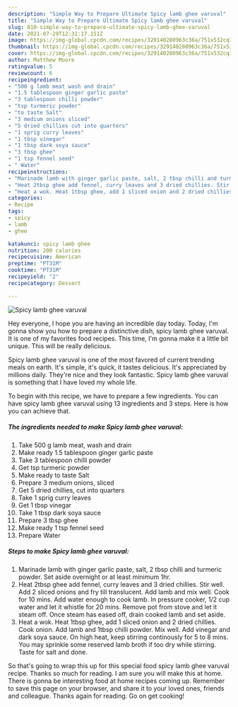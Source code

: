```yaml
---
description: "Simple Way to Prepare Ultimate Spicy lamb ghee varuval"
title: "Simple Way to Prepare Ultimate Spicy lamb ghee varuval"
slug: 810-simple-way-to-prepare-ultimate-spicy-lamb-ghee-varuval
date: 2021-07-29T12:31:17.151Z
image: https://img-global.cpcdn.com/recipes/329140280963c36a/751x532cq70/spicy-lamb-ghee-varuval-recipe-main-photo.jpg
thumbnail: https://img-global.cpcdn.com/recipes/329140280963c36a/751x532cq70/spicy-lamb-ghee-varuval-recipe-main-photo.jpg
cover: https://img-global.cpcdn.com/recipes/329140280963c36a/751x532cq70/spicy-lamb-ghee-varuval-recipe-main-photo.jpg
author: Matthew Moore
ratingvalue: 5
reviewcount: 6
recipeingredient:
- "500 g lamb meat wash and drain"
- "1.5 tablespoon ginger garlic paste"
- "3 tablespoon chilli powder"
- "tsp turmeric powder"
- "to taste Salt"
- "3 medium onions sliced"
- "5 dried chillies cut into quarters"
- "1 sprig curry leaves"
- "1 tbsp vinegar"
- "1 tbsp dark soya sauce"
- "3 tbsp ghee"
- "1 tsp fennel seed"
- " Water"
recipeinstructions:
- "Marinade lamb with ginger garlic paste, salt, 2 tbsp chilli and turmeric powder. Set aside overnight or at least minimum 1hr."
- "Heat 2tbsp ghee add fennel, curry leaves and 3 dried chillies. Stir well. Add 2 sliced onions and fry till translucent. Add lamb and mix well. Cook for 10 mins. Add water enough to cook lamb. In pressure cooker, 1/2 cup water and let it whistle for 20 mins. Remove pot from stove and let it steam off. Once steam has eased off, drain cooked lamb and set aside."
- "Heat a wok. Heat 1tbsp ghee, add 1 sliced onion and 2 dried chillies. Cook onion. Add lamb and 1tbsp chilli powder. Mix well. Add vinegar and dark soya sauce. On high heat, keep stirring continously for 5 to 8 mins. You may sprinkle some reserved lamb broth if too dry while stirring. Taste for salt and done."
categories:
- Recipe
tags:
- spicy
- lamb
- ghee

katakunci: spicy lamb ghee 
nutrition: 200 calories
recipecuisine: American
preptime: "PT31M"
cooktime: "PT31M"
recipeyield: "2"
recipecategory: Dessert

---
```



![Spicy lamb ghee varuval](https://img-global.cpcdn.com/recipes/329140280963c36a/751x532cq70/spicy-lamb-ghee-varuval-recipe-main-photo.jpg)

Hey everyone, I hope you are having an incredible day today. Today, I'm gonna show you how to prepare a distinctive dish, spicy lamb ghee varuval. It is one of my favorites food recipes. This time, I'm gonna make it a little bit unique. This will be really delicious.



Spicy lamb ghee varuval is one of the most favored of current trending meals on earth. It's simple, it's quick, it tastes delicious. It's appreciated by millions daily. They're nice and they look fantastic. Spicy lamb ghee varuval is something that I have loved my whole life.


To begin with this recipe, we have to prepare a few ingredients. You can have spicy lamb ghee varuval using 13 ingredients and 3 steps. Here is how you can achieve that.

<!--inarticleads1-->

##### The ingredients needed to make Spicy lamb ghee varuval:

1. Take 500 g lamb meat, wash and drain
1. Make ready 1.5 tablespoon ginger garlic paste
1. Take 3 tablespoon chilli powder
1. Get tsp turmeric powder
1. Make ready to taste Salt
1. Prepare 3 medium onions, sliced
1. Get 5 dried chillies, cut into quarters
1. Take 1 sprig curry leaves
1. Get 1 tbsp vinegar
1. Take 1 tbsp dark soya sauce
1. Prepare 3 tbsp ghee
1. Make ready 1 tsp fennel seed
1. Prepare  Water




<!--inarticleads2-->

##### Steps to make Spicy lamb ghee varuval:

1. Marinade lamb with ginger garlic paste, salt, 2 tbsp chilli and turmeric powder. Set aside overnight or at least minimum 1hr.
1. Heat 2tbsp ghee add fennel, curry leaves and 3 dried chillies. Stir well. Add 2 sliced onions and fry till translucent. Add lamb and mix well. Cook for 10 mins. Add water enough to cook lamb. In pressure cooker, 1/2 cup water and let it whistle for 20 mins. Remove pot from stove and let it steam off. Once steam has eased off, drain cooked lamb and set aside.
1. Heat a wok. Heat 1tbsp ghee, add 1 sliced onion and 2 dried chillies. Cook onion. Add lamb and 1tbsp chilli powder. Mix well. Add vinegar and dark soya sauce. On high heat, keep stirring continously for 5 to 8 mins. You may sprinkle some reserved lamb broth if too dry while stirring. Taste for salt and done.




So that's going to wrap this up for this special food spicy lamb ghee varuval recipe. Thanks so much for reading. I am sure you will make this at home. There is gonna be interesting food at home recipes coming up. Remember to save this page on your browser, and share it to your loved ones, friends and colleague. Thanks again for reading. Go on get cooking!

